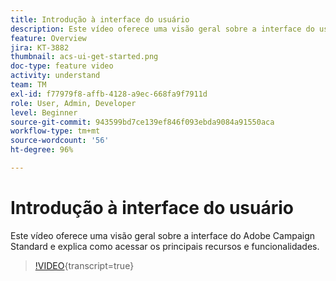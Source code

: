 ```yaml
---
title: Introdução à interface do usuário
description: Este vídeo oferece uma visão geral sobre a interface do usuário do Adobe Campaign Standard, seus principais recursos e funcionalidades.
feature: Overview
jira: KT-3882
thumbnail: acs-ui-get-started.png
doc-type: feature video
activity: understand
team: TM
exl-id: f77979f8-affb-4128-a9ec-668fa9f7911d
role: User, Admin, Developer
level: Beginner
source-git-commit: 943599bd7ce139ef846f093ebda9084a91550aca
workflow-type: tm+mt
source-wordcount: '56'
ht-degree: 96%

---
```


# Introdução à interface do usuário

Este vídeo oferece uma visão geral sobre a interface do Adobe Campaign Standard e explica como acessar os principais recursos e funcionalidades.

>[!VIDEO](https://video.tv.adobe.com/v/18469?learn=on){transcript=true}
